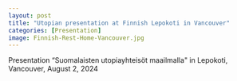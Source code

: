 ```yaml
--- 
layout: post
title: "Utopian presentation at Finnish Lepokoti in Vancouver"
categories: [Presentation]
image: Finnish-Rest-Home-Vancouver.jpg
---
```

Presentation “Suomalaisten utopiayhteisöt maailmalla" in Lepokoti, Vancouver, August 2, 2024
